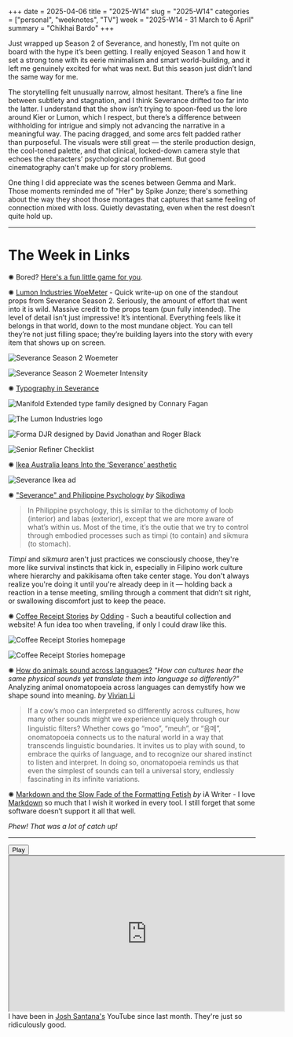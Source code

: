+++
date = 2025-04-06
title = "2025-W14"
slug = "2025-W14"
categories = ["personal", "weeknotes", "TV"]
week = "2025-W14 - 31 March to 6 April"
summary = "Chikhai Bardo"
+++


Just wrapped up Season 2 of Severance, and honestly, I’m not quite on board with the hype it’s been getting. I really enjoyed Season 1 and how it set a strong tone with its eerie minimalism and smart world-building, and it left me genuinely excited for what was next. But this season just didn’t land the same way for me.

The storytelling felt unusually narrow, almost hesitant. There’s a fine line between subtlety and stagnation, and I think Severance drifted too far into the latter. I understand that the show isn’t trying to spoon-feed us the lore around Kier or Lumon, which I respect, but there’s a difference between withholding for intrigue and simply not advancing the narrative in a meaningful way. The pacing dragged, and some arcs felt padded rather than purposeful. The visuals were still great — the sterile production design, the cool-toned palette, and that clinical, locked-down camera style that echoes the characters’ psychological confinement. But good cinematography can't make up for story problems.

One thing I did appreciate was the scenes between Gemma and Mark. Those moments reminded me of "Her" by Spike Jonze; there's something about the way they shoot those montages that captures that same feeling of connection mixed with loss. Quietly devastating, even when the rest doesn’t quite hold up.

---

# The Week in Links

✺ Bored? [Here's a fun little game for you](https://368chickens.com/).

✺ [Lumon Industries WoeMeter](https://make3.co/work/woemeter/?ref=krabf.com) - Quick write-up on one of the standout props from Severance Season 2. Seriously, the amount of effort that went into it is wild. Massive credit to the props team (pun fully intended). The level of detail isn’t just impressive! It’s intentional. Everything feels like it belongs in that world, down to the most mundane object. You can tell they’re not just filling space; they’re building layers into the story with every item that shows up on screen.

![Severance Season 2 Woemeter](severance_02_07_woemeter_03.jpg "Severance Season 2 Woemeter")

![Severance Season 2 Woemeter Intensity](severance_02_07_woemeter_04.jpg "Severance Season 2 Woemeter")

✺ [Typography in Severance](https://severance.wiki/typography)

![Manifold Extended type family designed by Connary Fagan](manifold-extended.jpg "Manifold Extended type family designed by Connary Fagan")

![The Lumon Industries logo](lumon-industries-logo.jpg "The Lumon Industries logo with Manifold Extended as its corporate typeface")

![Forma DJR designed by David Jonathan and Roger Black](forma-djr.jpg "Forma DJR designed by David Jonathan and Roger Black")

![Senior Refiner Checklist](senior-refinder-checklist.jpg "Senior Refiner Checklist")

✺ [Ikea Australia leans Into the ‘Severance’ aesthetic](https://www.famouscampaigns.com/2025/03/ikea-australia-leans-into-the-severance-aesthetic/)

![Severance Ikea ad](severance-ikea.jpg "For working that is mysterious and important")

✺ ["Severance" and Philippine Psychology](https://sikodiwa.substack.com/p/severance-and-philippine-psychology) *by* [Sikodiwa](https://sikodiwa.substack.com)

> In Philippine psychology, this is similar to the dichotomy of loob (interior) and labas (exterior), except that we are more aware of what’s within us. Most of the time, it’s the outie that we try to control through embodied processes such as timpi (to contain) and sikmura (to stomach).

*Timpi* and *sikmura* aren't just practices we consciously choose, they're more like survival instincts that kick in, especially in Filipino work culture where hierarchy and pakikisama often take center stage. You don't always realize you're doing it until you're already deep in it — holding back a reaction in a tense meeting, smiling through a comment that didn’t sit right, or swallowing discomfort just to keep the peace.

✺ [Coffee Receipt Stories](https://coffeereceiptstories.com/?ref=krabf.com) *by* [Odding](https://oddingwang.com/) - Such a beautiful collection and website! A fun idea too when traveling, if only I could draw like this.

![Coffee Receipt Stories homepage](coffee-receipt-stories1.jpg "Coffee Receipt Stories")

![Coffee Receipt Stories homepage](coffee-receipt-stories2.jpg "Coffee Receipt Stories")

✺ [How do animals sound across languages?](https://pudding.cool/2025/03/language/?ref=krabf.com) *"How can cultures hear the same physical sounds yet translate them into language so differently?"* Analyzing animal onomatopoeia across languages can demystify how we shape sound into meaning. *by* [Vivian Li](https://pudding.cool/author/vivian-li/)

> If a cow’s moo can interpreted so differently across cultures, how many other sounds might we experience uniquely through our linguistic filters? Whether cows go “moo”, “meuh”, or “음메”, onomatopoeia connects us to the natural world in a way that transcends linguistic boundaries. It invites us to play with sound, to embrace the quirks of language, and to recognize our shared instinct to listen and interpret. In doing so, onomatopoeia reminds us that even the simplest of sounds can tell a universal story, endlessly fascinating in its infinite variations.

✺ [Markdown and the Slow Fade of the Formatting Fetish](https://ia.net/topics/markdown-and-the-slow-fade-of-the-formatting-fetish/?ref=krabf.com) *by* iA Writer - I love [Markdown](https://daringfireball.net/projects/markdown/syntax/?ref=krabf.com) so much that I wish it worked in every tool. I still forget that some software doesn’t support it all that well.

*Phew! That was a lot of catch up!*

---

<lite-youtube videoid="-2SVRUUyBjA" style="background-image: url(&quot;https://i.ytimg.com/vi/-2SVRUUyBjA/hqdefault.jpg&quot;);" class="lyt-activated"><button type="button" class="lty-playbtn"><span class="lyt-visually-hidden">Play</span></button><iframe width="560" height="315" title="Play" allow="accelerometer; autoplay; encrypted-media; gyroscope; picture-in-picture" allowfullscreen="" src="https://www.youtube-nocookie.com/embed/-2SVRUUyBjA?autoplay"></iframe></lite-youtube>
<br>
I have been in [Josh Santana's](https://www.youtube.com/@JoshSantana-e8e) YouTube since last month. They're just so ridiculously good.